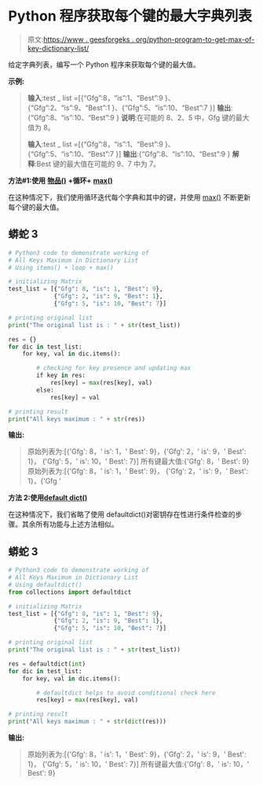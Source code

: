 # Python 程序获取每个键的最大字典列表

> 原文:[https://www . geesforgeks . org/python-program-to-get-max-of-key-dictionary-list/](https://www.geeksforgeeks.org/python-program-to-get-maximum-of-each-key-dictionary-list/)

给定字典列表，编写一个 Python 程序来获取每个键的最大值。

**示例:**

> **输入**:test _ list =[{“Gfg”:8，“is”:1、“Best”:9 }、{“Gfg”:2、“is”:9、“Best”:1 }、{“Gfg”:5、“is”:10、“Best”:7 }]
> **输出**:{“Gfg”:8、“is”:10、“Best”:9 }
> **说明**:在可能的 8、2、5 中，Gfg 键的最大值为 8。
> 
> **输入**:test _ list =[{“Gfg”:8，“is”:1、“Best”:9 }、{“Gfg”:5、“is”:10、“Best”:7 }]
> **输出**:{“Gfg”:8、“is”:10、“Best”:9 }
> **解释**:Best 键的最大值在可能的 9、7 中为 7。

**方法#1:使用** [**物品()**](https://www.geeksforgeeks.org/python-dictionary-items-method/) **+循环+** [**max()**](https://www.geeksforgeeks.org/python-max-function/)

在这种情况下，我们使用循环迭代每个字典和其中的键，并使用 [max()](https://www.geeksforgeeks.org/python-max-function/) 不断更新每个键的最大值。

## 蟒蛇 3

```py
# Python3 code to demonstrate working of
# All Keys Maximum in Dictionary List
# Using items() + loop + max()

# initializing Matrix
test_list = [{"Gfg": 8, "is": 1, "Best": 9},
             {"Gfg": 2, "is": 9, "Best": 1},
             {"Gfg": 5, "is": 10, "Best": 7}]

# printing original list
print("The original list is : " + str(test_list))

res = {}
for dic in test_list:
    for key, val in dic.items():

        # checking for key presence and updating max
        if key in res:
            res[key] = max(res[key], val)
        else:
            res[key] = val

# printing result
print("All keys maximum : " + str(res))
```

**输出:**

> 原始列表为:[{'Gfg': 8，' is': 1，' Best': 9}，{'Gfg': 2，' is': 9，' Best': 1}，
> {'Gfg': 5，' is': 10，' Best': 7}]
> 所有键最大值:{'Gfg': 8，' Best': 9}原始列表为:[{'Gfg': 8，' is': 1，' Best': 9}，
> {'Gfg': 2，' is': 9，' Best': 1}，{'Gfg '

**方法 2:使用**[**default dict()**](https://www.geeksforgeeks.org/defaultdict-in-python/)

在这种情况下，我们省略了使用 defaultdict()对密钥存在性进行条件检查的步骤。其余所有功能与上述方法相似。

## 蟒蛇 3

```py
# Python3 code to demonstrate working of
# All Keys Maximum in Dictionary List
# Using defaultdict()
from collections import defaultdict

# initializing Matrix
test_list = [{"Gfg": 8, "is": 1, "Best": 9},
             {"Gfg": 2, "is": 9, "Best": 1},
             {"Gfg": 5, "is": 10, "Best": 7}]

# printing original list
print("The original list is : " + str(test_list))

res = defaultdict(int)
for dic in test_list:
    for key, val in dic.items():

        # defaultdict helps to avoid conditional check here
        res[key] = max(res[key], val)

# printing result
print("All keys maximum : " + str(dict(res)))
```

**输出:**

> 原始列表为:[{'Gfg': 8，' is': 1，' Best': 9}，{'Gfg': 2，' is': 9，' Best': 1}，
> {'Gfg': 5，' is': 10，' Best': 7}]
> 所有键最大值:{'Gfg': 8，' is': 10，' Best': 9}